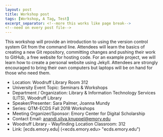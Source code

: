 ```yaml
---
layout: post
title: Workshop post
tags: [Workshop, A Tag, Test]
excerpt_separator: <!--more this works like page break-->
<!--need on every post file-->
---
```


This workshop will provide an introduction to using the version control system Git from the command line. Attendees will learn the basics of creating a new Git repository, committing changes and pushing their work to GitHub, a free website for hosting code. For an example project, we will learn how to create a personal website using Jekyll. Attendees are strongly encouraged to bring their own computers but laptops will be on hand for those who need them. 
<!--more-->

* Location:	Woodruff Library Room 312
* University Event Topic:	Seminars & Workshops
* Department / Organization:	Library & Information Technology Services (LITS), Woodruff Library
* Speaker/Presenter:	Sara Palmer, Joanna Mundy
* Series:	QTM-ECDS Fall 2018 Workshops
* Meeting Organizer/Sponsor:	Emory Center for Digital Scholarship
* Contact Email:	anandi.silva.knuppel@emory.edu
* Woodruff Library - Wayfinding Location	Classroom: 312
* Link:	[ecds.emory.edu] (<ecds.emory.edu> "ecds.emory.edu")
